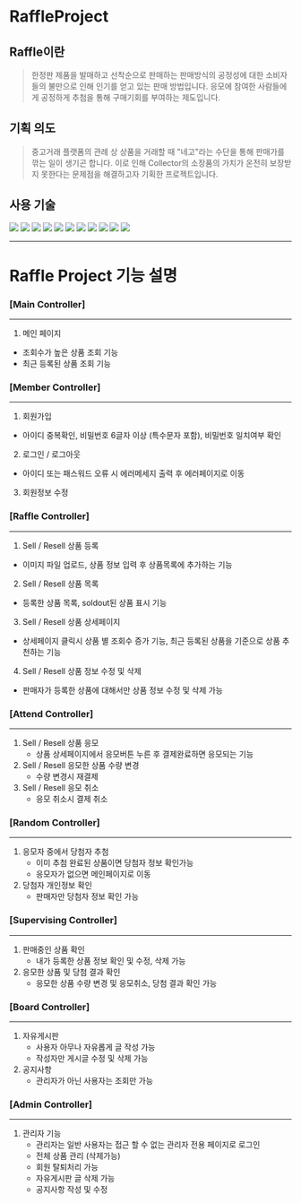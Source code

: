 # RaffleProject

## Raffle이란
> 한정판 제품을 발매하고 선착순으로 판매하는 판매방식의 공정성에 대한 소비자들의 불만으로 인해 인기를 얻고 있는 판매 방법입니다.
> 응모에 참여한 사람들에게 공정하게 추첨을 통해 구매기회를 부여하는 제도입니다.

## 기획 의도
> 중고거래 플랫폼의 관례 상 상품을 거래할 때 "네고"라는 수단을 통해 판매가를 깎는 일이 생기곤 합니다.
> 이로 인해 Collector의 소장품의 가치가 온전히 보장받지 못한다는 문제점을 해결하고자 기획한 프로젝트입니다.

## 사용 기술
<div> 
  <img src="https://img.shields.io/badge/java-007396?style=for-the-badge&logo=java&logoColor=white"> 
  <img src="https://img.shields.io/badge/html5-E34F26?style=for-the-badge&logo=html5&logoColor=white"> 
  <img src="https://img.shields.io/badge/css-1572B6?style=for-the-badge&logo=css3&logoColor=white"> 
  <img src="https://img.shields.io/badge/javascript-F7DF1E?style=for-the-badge&logo=javascript&logoColor=black"> 
  <img src="https://img.shields.io/badge/jquery-0769AD?style=for-the-badge&logo=jquery&logoColor=white">
  <img src="https://img.shields.io/badge/oracle-F80000?style=for-the-badge&logo=oracle&logoColor=white"> 
  <img src="https://img.shields.io/badge/spring-6DB33F?style=for-the-badge&logo=spring&logoColor=white"> 
  <img src="https://img.shields.io/badge/bootstrap-7952B3?style=for-the-badge&logo=bootstrap&logoColor=white">
  <img src="https://img.shields.io/badge/apache tomcat-F8DC75?style=for-the-badge&logo=apachetomcat&logoColor=white">
  <img src="https://img.shields.io/badge/github-181717?style=for-the-badge&logo=github&logoColor=white">
  <img src="https://img.shields.io/badge/git-F05032?style=for-the-badge&logo=git&logoColor=white">
  <br>
</div>

---
# Raffle Project 기능 설명
### [Main Controller]
---
1. 메인 페이지
  - 조회수가 높은 상품 조회 기능
  - 최근 등록된 상품 조회 기능
  
### [Member Controller]
---
1. 회원가입
  - 아이디 중복확인, 비밀번호 6글자 이상 (특수문자 포함), 비밀번호 일치여부 확인
2. 로그인 / 로그아웃
  - 아이디 또는 패스워드 오류 시 에러메세지 출력 후 에러페이지로 이동
3. 회원정보 수정

### [Raffle Controller]
---
1. Sell / Resell 상품 등록
  - 이미지 파일 업로드, 상품 정보 입력 후 상품목록에 추가하는 기능
2. Sell / Resell 상품 목록
  - 등록한 상품 목록, soldout된 상품 표시 기능
3. Sell / Resell 상품 상세페이지
  - 상세페이지 클릭시 상품 별 조회수 증가 기능, 최근 등록된 상품을 기준으로 상품 추천하는 기능
4. Sell / Resell 상품 정보 수정 및 삭제
  - 판매자가 등록한 상품에 대해서만 상품 정보 수정 및 삭제 가능

### [Attend Controller]
---
1. Sell / Resell 상품 응모
    - 상품 상세페이지에서 응모버튼 누른 후 결제완료하면 응모되는 기능
2. Sell / Resell 응모한 상품 수량 변경
    - 수량 변경시 재결제
3. Sell / Resell 응모 취소
    - 응모 취소시 결제 취소
    
### [Random Controller]
---
1. 응모자 중에서 당첨자 추첨
    - 이미 추첨 완료된 상품이면 당첨자 정보 확인가능
    - 응모자가 없으면 메인페이지로 이동
2. 당첨자 개인정보 확인
    - 판매자만 당첨자 정보 확인 가능
    
### [Supervising Controller]
---
1. 판매중인 상품 확인
    - 내가 등록한 상품 정보 확인 및 수정, 삭제 가능
2. 응모한 상품 및 당첨 결과 확인
    - 응모한 상품 수량 변경 및 응모취소, 당첨 결과 확인 가능
    
### [Board Controller]
---
1. 자유게시판
    - 사용자 아무나 자유롭게 글 작성 가능
    - 작성자만 게시글 수정 및 삭제 가능
2. 공지사항
    - 관리자가 아닌 사용자는 조회만 가능
    
### [Admin Controller]
---
1. 관리자 기능
    - 관리자는 일반 사용자는 접근 할 수 없는 관리자 전용 페이지로 로그인
    - 전체 상품 관리 (삭제가능)
    - 회원 탈퇴처리 가능
    - 자유게시판 글 삭제 가능
    - 공지사항 작성 및 수정
